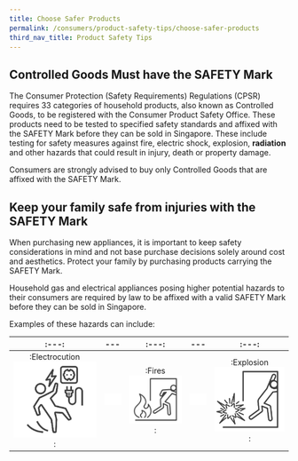 ```yaml
---
title: Choose Safer Products
permalink: /consumers/product-safety-tips/choose-safer-products
third_nav_title: Product Safety Tips
---
```

## Controlled Goods Must have the SAFETY Mark
The Consumer Protection (Safety Requirements) Regulations (CPSR) requires 33 categories of household products, also known as Controlled Goods, to be registered with the Consumer Product Safety Office. These products need to be tested to specified safety standards and affixed with the SAFETY Mark before they can be sold in Singapore. These include testing for safety measures against fire, electric shock, explosion, **radiation** and other hazards that could result in injury, death or property damage.

Consumers are strongly advised to buy only Controlled Goods that are affixed with the SAFETY Mark.

## Keep your family safe from injuries with the SAFETY Mark
When purchasing new appliances, it is important to keep safety considerations in mind and not base purchase decisions solely around cost and aesthetics. Protect your family by purchasing products carrying the SAFETY Mark.

Household gas and electrical appliances posing higher potential hazards to their consumers are required by law to be affixed with a valid SAFETY Mark before they can be sold in Singapore.

Examples of these hazards can include:

|:---:|---|:---:|---|:---:|
|:---:|---|:---:|---|:---:|
|:Electrocution![electrocution](/images/consumers/choose-safer-products/electrocuted-icon.png):|![blank](/images/consumers/blank.png)|:Fires![fires](/images/consumers/choose-safer-products/fire-icon.png):|![blank](/images/consumers/blank.png)|:Explosion![explosion](/images/consumers/choose-safer-products/explosion-icon.png):|

